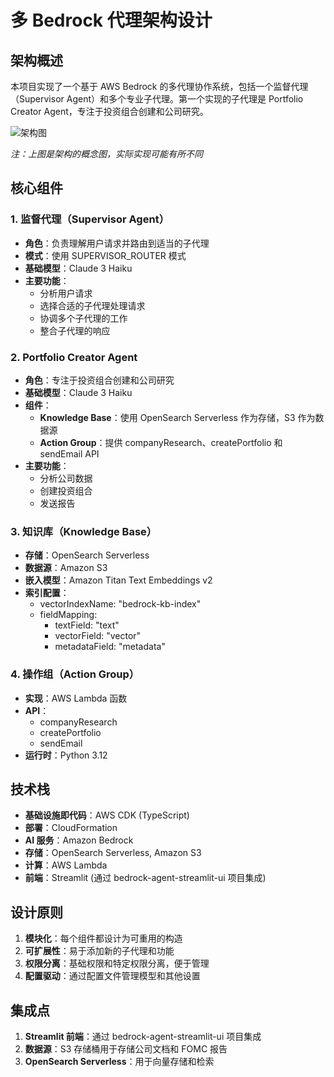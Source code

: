 # 多 Bedrock 代理架构设计

## 架构概述

本项目实现了一个基于 AWS Bedrock 的多代理协作系统，包括一个监督代理（Supervisor Agent）和多个专业子代理。第一个实现的子代理是 Portfolio Creator Agent，专注于投资组合创建和公司研究。

![架构图](../assets/architecture.png)

_注：上图是架构的概念图，实际实现可能有所不同_

## 核心组件

### 1. 监督代理（Supervisor Agent）

- **角色**：负责理解用户请求并路由到适当的子代理
- **模式**：使用 SUPERVISOR_ROUTER 模式
- **基础模型**：Claude 3 Haiku
- **主要功能**：
  - 分析用户请求
  - 选择合适的子代理处理请求
  - 协调多个子代理的工作
  - 整合子代理的响应

### 2. Portfolio Creator Agent

- **角色**：专注于投资组合创建和公司研究
- **基础模型**：Claude 3 Haiku
- **组件**：
  - **Knowledge Base**：使用 OpenSearch Serverless 作为存储，S3 作为数据源
  - **Action Group**：提供 companyResearch、createPortfolio 和 sendEmail API
- **主要功能**：
  - 分析公司数据
  - 创建投资组合
  - 发送报告

### 3. 知识库（Knowledge Base）

- **存储**：OpenSearch Serverless
- **数据源**：Amazon S3
- **嵌入模型**：Amazon Titan Text Embeddings v2
- **索引配置**：
  - vectorIndexName: "bedrock-kb-index"
  - fieldMapping:
    - textField: "text"
    - vectorField: "vector"
    - metadataField: "metadata"

### 4. 操作组（Action Group）

- **实现**：AWS Lambda 函数
- **API**：
  - companyResearch
  - createPortfolio
  - sendEmail
- **运行时**：Python 3.12

## 技术栈

- **基础设施即代码**：AWS CDK (TypeScript)
- **部署**：CloudFormation
- **AI 服务**：Amazon Bedrock
- **存储**：OpenSearch Serverless, Amazon S3
- **计算**：AWS Lambda
- **前端**：Streamlit (通过 bedrock-agent-streamlit-ui 项目集成)

## 设计原则

1. **模块化**：每个组件都设计为可重用的构造
2. **可扩展性**：易于添加新的子代理和功能
3. **权限分离**：基础权限和特定权限分离，便于管理
4. **配置驱动**：通过配置文件管理模型和其他设置

## 集成点

1. **Streamlit 前端**：通过 bedrock-agent-streamlit-ui 项目集成
2. **数据源**：S3 存储桶用于存储公司文档和 FOMC 报告
3. **OpenSearch Serverless**：用于向量存储和检索
